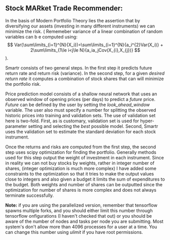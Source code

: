 ## Stock MARket Trade Recommender:

In the basis of Modern Portfolio Theory lies the assertion that by diversifying our assets (investing in many different instruments) we can minimize the risk. ( Rememeber variance of a linear combination of random variables can b
e computed using: 
$$ Var(\sum\limits_{i=1}^{N}{X_i})=\sum\limits_{i=1}^{N}{a_i^{2}Var(X_i)} + 2\sum\limits_{1\le i<j\le N}{a_ia_jCov(X_{i},X_{j})} $$ 
).

Smartr consists of two general steps. In the first step it predicts future return rate and return risk (variance). In the second step, for a given *desired return rate* it computes a combination of stock shares that can will minimize the portfolio risk.
 
Price prediction model consists of a shallow neural network that uses an observed window of opening prices (per days) to predict a *future* price. *Future* can  be defined by the user by setting the *look_ahead_window* variable. The user also must specify a number for splitting the observed historic prices into training and validation sets. The use of validation set here is two-fold. First, as is customary, validation set is used for hyper-parameter setting and selecting the *best* possible model. Second, Smartr uses the validation set to estimate the standard deviation for each stock instrument. 

Once the returns and risks are computed from the first step, the second step uses scipy optimization for finding the portfolio. Generally methods used for this step output the weight of investment in each instrument. Since in reality we can not buy stocks by weights, rather in integer number of shares, (integer optimization is much more complex) I have added some constraints to the optimization so that it tries to make the output values close to integers and also given a budget it limits the sum of expenditures to the budget. Both weights and number of shares can be outputted since the optimization for number of shares is more complex and does not always terminate successfully.

**Note:** if you are using the parallelized version, remember that tensorflow spawns multiple forks, and you should either limit this number through tensorflow onfigurations (I haven't checked that out) or you should be aware of the number of nodes and tasks per node you are submitting. Most system's don't allow more than 4096 processes for a user at a time. You can change this number using *ulimit* if you have root permissions. 
